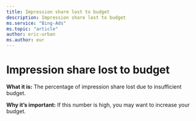 ```yaml
---
title: Impression share lost to budget
description: Impression share lost to budget
ms.service: "Bing-Ads"
ms.topic: "article"
author: eric-urban
ms.author: eur
---
```


# Impression share lost to budget

**What it is:**    The percentage of impression share lost due to insufficient budget.

**Why it’s important:** If this number is high, you may want to increase your budget.


